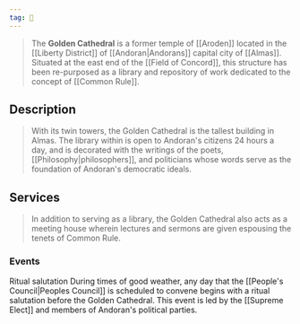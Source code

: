 ```yaml
---
tag: 🕍
---
```

> The **Golden Cathedral** is a former temple of [[Aroden]] located in the [[Liberty District]] of [[Andoran|Andorans]] capital city of [[Almas]]. Situated at the east end of the [[Field of Concord]], this structure has been re-purposed as a library and repository of work dedicated to the concept of [[Common Rule]].



## Description

> With its twin towers, the Golden Cathedral is the tallest building in Almas. The library within is open to Andoran's citizens 24 hours a day, and is decorated with the writings of the poets, [[Philosophy|philosophers]], and politicians whose words serve as the foundation of Andoran's democratic ideals.


## Services

> In addition to serving as a library, the Golden Cathedral also acts as a meeting house wherein lectures and sermons are given espousing the tenets of Common Rule.


### Events

Ritual salutation
During times of good weather, any day that the [[People's Council|Peoples Council]] is scheduled to convene begins with a ritual salutation before the Golden Cathedral. This event is led by the [[Supreme Elect]] and members of Andoran's political parties.







